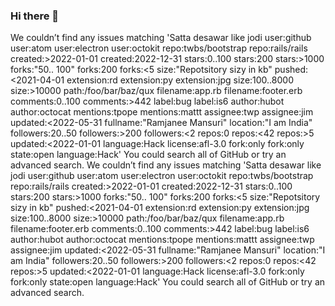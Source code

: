 ### Hi there 👋

<!--
**Ramjaneemansuri/Ramjaneemansuri** is a ✨ _special_ ✨ repository because its `README.md` (this file) appears on your GitHub profile.

Here are some ideas to get you started:

- 🔭 I’m currently working on ...
- 🌱 I’m currently learning ...
- 👯 I’m looking to collaborate on ...
- 🤔 I’m looking for help with ...
- 💬 Ask me about ...
- 📫 How to reach me: ...
- 😄 Pronouns: ...
- ⚡ Fun fact: ...
-->
We couldn’t find any issues matching 'Satta desawar like jodi user:github user:atom user:electron user:octokit repo:twbs/bootstrap repo:rails/rails created:>2022-01-01 created:2022-12-31 stars:0..100 stars:200 stars:>1000 forks:"50.. 100" forks:200 forks:<5 size:"Repotsitory sizy in kb" pushed:<2021-04-01 extension:rd extension:py extension:jpg size:100..8000 size:>10000 path:/foo/bar/baz/qux filename:app.rb filename:footer.erb comments:0..100 comments:>442 label:bug label:is6 author:hubot author:octocat mentions:tpope mentions:mattt assignee:twp assignee:jim updated:<2022-05-31 fullname:"Ramjanee Mansuri" location:"I am India" followers:20..50 followers:>200 followers:<2 repos:0 repos:<42 repos:>5 updated:<2022-01-01 language:Hack license:afl-3.0 fork:only fork:only state:open language:Hack'
You could search all of GitHub or try an advanced search.
We couldn’t find any issues matching 'Satta desawar like jodi user:github user:atom user:electron user:octokit repo:twbs/bootstrap repo:rails/rails created:>2022-01-01 created:2022-12-31 stars:0..100 stars:200 stars:>1000 forks:"50.. 100" forks:200 forks:<5 size:"Repotsitory sizy in kb" pushed:<2021-04-01 extension:rd extension:py extension:jpg size:100..8000 size:>10000 path:/foo/bar/baz/qux filename:app.rb filename:footer.erb comments:0..100 comments:>442 label:bug label:is6 author:hubot author:octocat mentions:tpope mentions:mattt assignee:twp assignee:jim updated:<2022-05-31 fullname:"Ramjanee Mansuri" location:"I am India" followers:20..50 followers:>200 followers:<2 repos:0 repos:<42 repos:>5 updated:<2022-01-01 language:Hack license:afl-3.0 fork:only fork:only state:open language:Hack'
You could search all of GitHub or try an advanced search.
